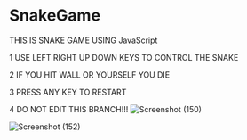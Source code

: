 # SnakeGame
THIS IS SNAKE GAME USING JavaScript

1 USE LEFT RIGHT UP DOWN KEYS TO CONTROL THE SNAKE

2 IF YOU HIT WALL OR YOURSELF YOU DIE

3 PRESS ANY KEY TO RESTART

4 DO NOT EDIT THIS BRANCH!!!
![Screenshot (150)](https://user-images.githubusercontent.com/76607695/156141330-50237a78-26f1-4554-b0ff-3d219548bdd6.png)

![Screenshot (152)](https://user-images.githubusercontent.com/76607695/156141343-e721ba52-bd90-4438-8852-8bae063847d8.png)
